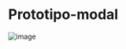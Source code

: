 # Prototipo-modal

![image](https://github.com/user-attachments/assets/98f8e239-61dc-49b1-ae7a-5f4fc4fe36ae)
